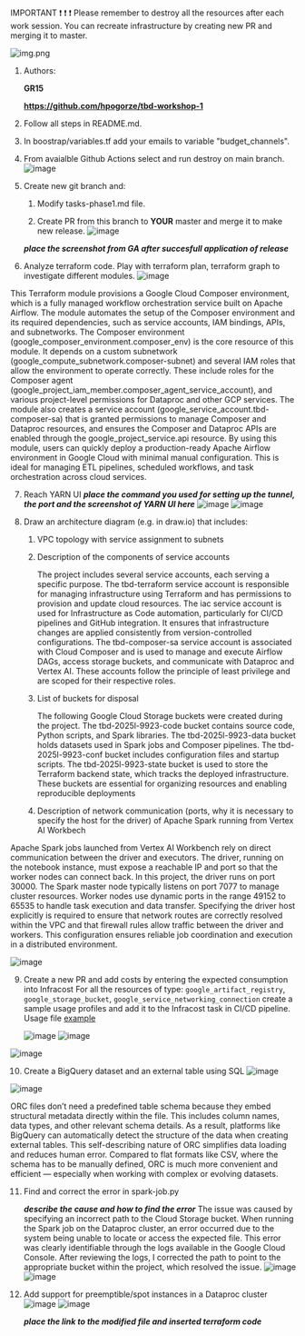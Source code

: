 IMPORTANT ❗ ❗ ❗ Please remember to destroy all the resources after each work session. You can recreate infrastructure by creating new PR and merging it to master.
  
![img.png](doc/figures/destroy.png)

1. Authors:

   **GR15**

   **https://github.com/hpogorze/tbd-workshop-1**
   
2. Follow all steps in README.md.

3. In boostrap/variables.tf add your emails to variable "budget_channels".

4. From avaialble Github Actions select and run destroy on main branch.
   ![image](https://github.com/user-attachments/assets/d851c467-58ff-438e-ac57-6df376207eb1)

5. Create new git branch and:
    1. Modify tasks-phase1.md file.
    
    2. Create PR from this branch to **YOUR** master and merge it to make new release. 
    ![image](https://github.com/user-attachments/assets/d5c7af96-92db-460a-8383-669434f194be)

    ***place the screenshot from GA after succesfull application of release***


6. Analyze terraform code. Play with terraform plan, terraform graph to investigate different modules.
![image](https://github.com/user-attachments/assets/edc06c53-cab4-46ed-ad0c-e99e2fdd8cea)


This Terraform module provisions a Google Cloud Composer environment, which is a fully managed workflow orchestration service built on Apache Airflow. The module automates the setup of the Composer environment and its required dependencies, such as service accounts, IAM bindings, APIs, and subnetworks.
The Composer environment (google_composer_environment.composer_env) is the core resource of this module. It depends on a custom subnetwork (google_compute_subnetwork.composer-subnet) and several IAM roles that allow the environment to operate correctly. These include roles for the Composer agent (google_project_iam_member.composer_agent_service_account), and various project-level permissions for Dataproc and other GCP services.
The module also creates a service account (google_service_account.tbd-composer-sa) that is granted permissions to manage Composer and Dataproc resources, and ensures the Composer and Dataproc APIs are enabled through the google_project_service.api resource.
By using this module, users can quickly deploy a production-ready Apache Airflow environment in Google Cloud with minimal manual configuration. This is ideal for managing ETL pipelines, scheduled workflows, and task orchestration across cloud services.
   
7. Reach YARN UI
 ***place the command you used for setting up the tunnel, the port and the screenshot of YARN UI here***
   ![image](https://github.com/user-attachments/assets/528e56c5-b7e1-490c-8109-43c951841991)
![image](https://github.com/user-attachments/assets/d387b6d6-9ec3-4a96-a4ad-c942cc2aaf70)

8. Draw an architecture diagram (e.g. in draw.io) that includes:
    1. VPC topology with service assignment to subnets
    2. Description of the components of service accounts
       
       The project includes several service accounts, each serving a specific purpose. The tbd-terraform service account is responsible for managing infrastructure using Terraform and has permissions to provision and update cloud resources. The iac service account is used for Infrastructure as Code automation, particularly for CI/CD pipelines and GitHub integration. It ensures that infrastructure changes are applied consistently from version-controlled configurations. The tbd-composer-sa service account is associated with Cloud Composer and is used to manage and execute Airflow DAGs, access storage buckets, and communicate with Dataproc and Vertex AI. These accounts follow the principle of least privilege and are scoped for their respective roles.
       
    3. List of buckets for disposal
       
       The following Google Cloud Storage buckets were created during the project. The tbd-2025l-9923-code bucket contains source code, Python scripts, and Spark libraries. The tbd-2025l-9923-data bucket holds datasets used in Spark jobs and Composer pipelines. The tbd-2025l-9923-conf bucket includes configuration files and startup scripts. The tbd-2025l-9923-state bucket is used to store the Terraform backend state, which tracks the deployed infrastructure. These buckets are essential for organizing resources and enabling reproducible deployments
       
    4. Description of network communication (ports, why it is necessary to specify the host for the driver) of Apache Spark running from Vertex AI Workbech
       
  Apache Spark jobs launched from Vertex AI Workbench rely on direct communication between the driver and executors. The driver, running on the notebook instance, must expose a reachable IP and port so that the worker nodes can connect back. In this project, the driver runs on port 30000. The Spark master node typically listens on port 7077 to manage cluster resources. Worker nodes use dynamic ports in the range 49152 to 65535 to handle task execution and data transfer. Specifying the driver host explicitly is required to ensure that network routes are correctly resolved within the VPC and that firewall rules allow traffic between the driver and workers. This configuration ensures reliable job coordination and execution in a distributed environment.

  ![image](https://github.com/user-attachments/assets/18f05f32-005c-4d0e-aed3-e4e307f16e79)

   

9. Create a new PR and add costs by entering the expected consumption into Infracost
For all the resources of type: `google_artifact_registry`, `google_storage_bucket`, `google_service_networking_connection`
create a sample usage profiles and add it to the Infracost task in CI/CD pipeline. Usage file [example](https://github.com/infracost/infracost/blob/master/infracost-usage-example.yml) 

   ![image](https://github.com/user-attachments/assets/812fcdeb-2421-4c25-a5fc-e8f414d08d75)
![image](https://github.com/user-attachments/assets/73659779-2a6f-4a61-bafc-7fef4c0099a4)

![image](https://github.com/user-attachments/assets/3fc3acec-de3d-45d9-8bd8-a09a9eda61f1)

10. Create a BigQuery dataset and an external table using SQL
    ![image](https://github.com/user-attachments/assets/1b1b4282-c937-4721-8a35-093c192fc3f2)

  ![image](https://github.com/user-attachments/assets/56746766-8402-45d1-86db-f877694ddd20)

  ORC files don’t need a predefined table schema because they embed structural metadata directly within the file. This includes column names, data types, and other relevant schema details. As a result, platforms like BigQuery can automatically detect the structure of the data when creating external tables. This self-describing nature of ORC simplifies data loading and reduces human error. Compared to flat formats like CSV, where the schema has to be manually defined, ORC is much more convenient and efficient — especially when working with complex or evolving datasets.

11. Find and correct the error in spark-job.py

    ***describe the cause and how to find the error***
    The issue was caused by specifying an incorrect path to the Cloud Storage bucket. When running the Spark job on the Dataproc cluster, an error occurred due to the system being unable to locate or access the expected file. This error was clearly identifiable through the logs available in the Google Cloud Console. After reviewing the logs, I corrected the path to point to the appropriate bucket within the project, which resolved the issue.
![image](https://github.com/user-attachments/assets/1afc5784-453b-4696-aecf-d7974858ae4f)
![image](https://github.com/user-attachments/assets/fd853ed3-bb76-480d-a0f2-643966c120c2)


12. Add support for preemptible/spot instances in a Dataproc cluster
![image](https://github.com/user-attachments/assets/f7f9bcab-68ec-4d60-b3b3-8ab3c8a79359)
![image](https://github.com/user-attachments/assets/1984f661-966a-42a2-bf4a-c667d311d9a2)

    ***place the link to the modified file and inserted terraform code***
    
    

